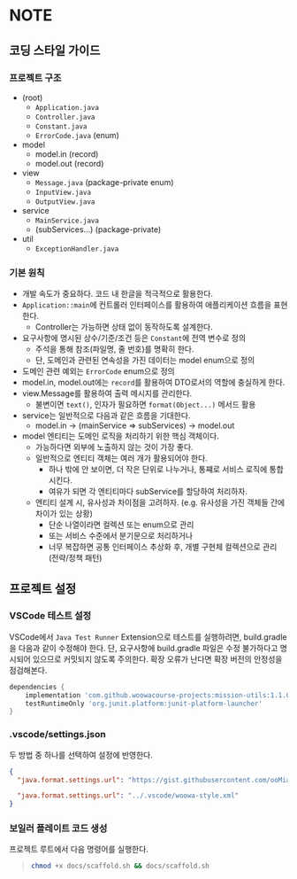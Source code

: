 # NOTE

## 코딩 스타일 가이드

### 프로젝트 구조

- (root)
  - `Application.java`
  - `Controller.java`
  - `Constant.java`
  - `ErrorCode.java` (enum)
- model
  - model.in (record)
  - model.out (record)
- view
  - `Message.java` (package-private enum)
  - `InputView.java`
  - `OutputView.java`
- service
  - `MainService.java`
  - (subServices...) (package-private)
- util
  - `ExceptionHandler.java`

### 기본 원칙

- 개발 속도가 중요하다. 코드 내 한글을 적극적으로 활용한다.
- `Application::main`에 컨트롤러 인터페이스를 활용하여 애플리케이션 흐름을 표현한다.
  - Controller는 가능하면 상태 없이 동작하도록 설계한다.
- 요구사항에 명시된 상수/기준/조건 등은 `Constant`에 전역 변수로 정의
  - 주석을 통해 참조(파일명, 줄 번호)를 명확히 한다.
  - 단, 도메인과 관련된 연속성을 가진 데이터는 model enum으로 정의
- 도메인 관련 예외는 `ErrorCode` enum으로 정의
- model.in, model.out에는 `record`를 활용하여 DTO로서의 역할에 충실하게 한다.
- view.Message를 활용하여 출력 메시지를 관리한다.
  - 불변이면 `text()`, 인자가 필요하면 `format(Object...)` 메서드 활용
- service는 일반적으로 다음과 같은 흐름을 기대한다.
  - model.in -> (mainService => subServices) -> model.out
- model 엔티티는 도메인 로직을 처리하기 위한 핵심 객체이다.
  - 가능하다면 외부에 노출하지 않는 것이 가장 좋다.
  - 일반적으로 엔티티 객체는 여러 개가 활용되어야 한다.
    - 하나 밖에 안 보이면, 더 작은 단위로 나누거나, 통쨰로 서비스 로직에 통합시킨다.
    - 여유가 되면 각 엔티티마다 subService를 할당하여 처리하자.
  - 엔티티 설계 시, 유사성과 차이점을 고려하자.
    (e.g. 유사성을 가진 객체들 간에 차이가 있는 상황)
    - 단순 나열이라면 컬렉션 또는 enum으로 관리
    - 또는 서비스 수준에서 분기문으로 처리하거나
    - 너무 복잡하면 공통 인터페이스 추상화 후, 개별 구현체 컬렉션으로 관리 (전략/정책 패턴)

## 프로젝트 설정

### VSCode 테스트 설정

VSCode에서 `Java Test Runner` Extension으로 테스트를 실행하려면, build.gradle을 다음과 같이 수정해야 한다. 단, 요구사항에 build.gradle 파일은 수정 불가하다고 명시되어 있으므로 커밋되지 않도록 주의한다. 확장 오류가 난다면 확장 버전의 안정성을 점검해본다.

```groovy
dependencies {
    implementation 'com.github.woowacourse-projects:mission-utils:1.1.0'
    testRuntimeOnly 'org.junit.platform:junit-platform-launcher'
}
```

### .vscode/settings.json

두 방법 중 하나를 선택하여 설정에 반영한다.

```json
{
  "java.format.settings.url": "https://gist.githubusercontent.com/ooMia/1a47bdf9ef00c3466d1f506aa99f4acb/raw/9e2a7274831a0c4ef15c0b67685e747f981b1b86/woowa-style.xml",

  "java.format.settings.url": "../.vscode/woowa-style.xml"
}
```

### 보일러 플레이트 코드 생성

프로젝트 루트에서 다음 명령어를 실행한다.

> ```sh
> chmod +x docs/scaffold.sh && docs/scaffold.sh
> ```
